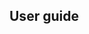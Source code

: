 ## User guide

```{include} user_guide_1_start.md
```

```{include} user_guide_2_images.md
```

```{include} user_guide_3_dose.md
```
